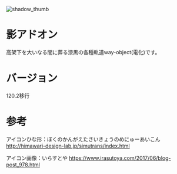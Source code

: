 ![shadow_thumb](https://user-images.githubusercontent.com/15730241/52946630-c8a81080-33b7-11e9-8bfa-714dd8eb7a7c.png)

# 影アドオン

高架下を大いなる闇に葬る漆黒の各種軌道way-object(電化)です。

# バージョン

120.2移行

# 参考

アイコンひな形：ぼくのかんがえたさいきょうのめにゅーあいこん
http://himawari-design-lab.jp/simutrans/index.html

アイコン画像：いらすとや
https://www.irasutoya.com/2017/06/blog-post_978.html

